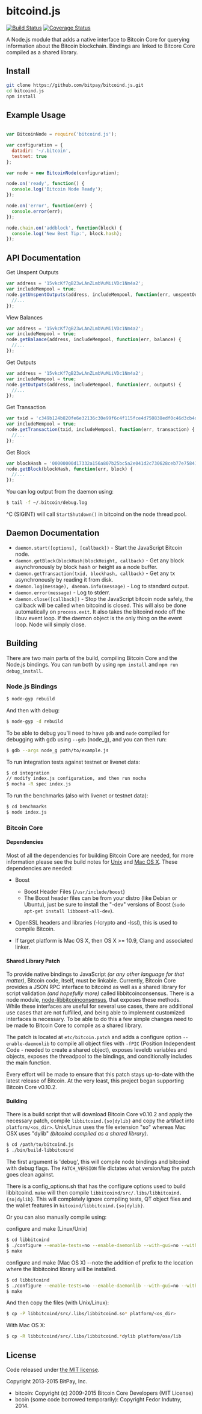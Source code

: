 bitcoind.js
=======
[![Build Status](https://img.shields.io/travis/bitpay/bitcoind.js.svg?branch=master&style=flat-square)](https://travis-ci.org/bitpay/bitcoind.js)
[![Coverage Status](https://img.shields.io/coveralls/bitpay/bitcoind.js.svg?style=flat-square)](https://coveralls.io/r/bitpay/bitcoind.js)

A Node.js module that adds a native interface to Bitcoin Core for querying information about the Bitcoin blockchain. Bindings are linked to Bitcore Core compiled as a shared library.

## Install

```bash
git clone https://github.com/bitpay/bitcoind.js.git
cd bitcoind.js
npm install
```

## Example Usage

```js

var BitcoinNode = require('bitcoind.js');

var configuration = {
  datadir: '~/.bitcoin',
  testnet: true
};

var node = new BitcoinNode(configuration);

node.on('ready', function() {
  console.log('Bitcoin Node Ready');
});

node.on('error', function(err) {
  console.error(err);
});

node.chain.on('addblock', function(block) {
  console.log('New Best Tip:', block.hash);
});

```

## API Documentation

Get Unspent Outputs

```js
var address = '15vkcKf7gB23wLAnZLmbVuMiiVDc1Nm4a2';
var includeMempool = true;
node.getUnspentOutputs(address, includeMempool, function(err, unspentOutputs) {
  //...
});
```

View Balances

```js
var address = '15vkcKf7gB23wLAnZLmbVuMiiVDc1Nm4a2';
var includeMempool = true;
node.getBalance(address, includeMempool, function(err, balance) {
  //...
});
```

Get Outputs

```js
var address = '15vkcKf7gB23wLAnZLmbVuMiiVDc1Nm4a2';
var includeMempool = true;
node.getOutputs(address, includeMempool, function(err, outputs) {
  //...
});
```

Get Transaction

```js
var txid = 'c349b124b820fe6e32136c30e99f6c4f115fce4d750838edf0c46d3cb4d7281e';
var includeMempool = true;
node.getTransaction(txid, includeMempool, function(err, transaction) {
  //...
});
```

Get Block

```js
var blockHash = '00000000d17332a156a807b25bc5a2e041d2c730628ceb77e75841056082a2c2';
node.getBlock(blockHash, function(err, block) {
  //...
});
```

You can log output from the daemon using:

``` bash
$ tail -f ~/.bitcoin/debug.log
```

^C (SIGINT) will call `StartShutdown()` in bitcoind on the node thread pool.

## Daemon Documentation

- `daemon.start([options], [callback])` - Start the JavaScript Bitcoin node.
- `daemon.getBlock(blockHash|blockHeight, callback)` - Get any block asynchronously by block hash or height as a node buffer.
- `daemon.getTransaction(txid, blockhash, callback)` - Get any tx asynchronously by reading it from disk.
- `daemon.log(message), daemon.info(message)` - Log to standard output.
- `daemon.error(message)` - Log to stderr.
- `daemon.close([callback])` - Stop the JavaScript bitcoin node safely, the callback will be called when bitcoind is closed. This will also be done automatically on `process.exit`. It also takes the bitcoind node off the libuv event loop. If the daemon object is the only thing on the event loop. Node will simply close.

## Building

There are two main parts of the build, compiling Bitcoin Core and the Node.js bindings. You can run both by using `npm install` and `npm run debug_install`.

### Node.js Bindings

```bash
$ node-gyp rebuild
```

And then with debug:

```bash
$ node-gyp -d rebuild
```

To be able to debug you'll need to have `gdb` and `node` compiled for debugging with gdb using `--gdb` (node_g), and you can then run:

```bash
$ gdb --args node_g path/to/example.js
```

To run integration tests against testnet or livenet data:

```bash
$ cd integration
// modify index.js configuration, and then run mocha
$ mocha -R spec index.js
```

To run the benchmarks (also with livenet or testnet data):

```bash
$ cd benchmarks
$ node index.js
```

### Bitcoin Core

#### Dependencies

Most of all the dependencies for building Bitcoin Core are needed, for more information please see the build notes for [Unix](https://github.com/bitcoin/bitcoin/blob/master/doc/build-unix.md) and [Mac OS X](https://github.com/bitcoin/bitcoin/blob/master/doc/build-osx.md). These dependencies are needed:

- Boost
  - Boost Header Files (`/usr/include/boost`)
  - The Boost header files can be from your distro (like Debian or Ubuntu), just be sure to install the "-dev" versions of Boost (`sudo apt-get install libboost-all-dev`).

- OpenSSL headers and libraries (-lcrypto and -lssl), this is used to compile Bitcoin.

- If target platform is Mac OS X, then OS X >= 10.9, Clang and associated linker.

#### Shared Library Patch

To provide native bindings to JavaScript *(or any other language for that matter)*, Bitcoin code, itself, must be linkable. Currently, Bitcoin Core provides a JSON RPC interface to bitcoind as well as a shared library for script validation *(and hopefully more)* called libbitcoinconsensus. There is a node module, [node-libbitcoinconsensus](https://github.com/bitpay/node-libbitcoinconsensus), that exposes these methods. While these interfaces are useful for several use cases, there are additional use cases that are not fulfilled, and being able to implement customized interfaces is necessary. To be able to do this a few simple changes need to be made to Bitcoin Core to compile as a shared library. 

The patch is located at `etc/bitcoin.patch` and adds a configure option `--enable-daemonlib` to compile all object files with `-fPIC` (Position Independent Code - needed to create a shared object), exposes leveldb variables and objects, exposes the threadpool to the bindings, and conditionally includes the main function.

Every effort will be made to ensure that this patch stays up-to-date with the latest release of Bitcoin. At the very least, this project began supporting Bitcoin Core v0.10.2.

#### Building

There is a build script that will download Bitcoin Core v0.10.2 and apply the necessary patch, compile `libbitcoind.{so|dylib}` and copy the artifact into `platform/<os_dir>`. Unix/Linux uses the file extension "so" whereas Mac OSX uses "dylib" *(bitcoind compiled as a shared library)*.

```bash
$ cd /path/to/bitcoind.js
$ ./bin/build-libbitcoind
```

The first argument is 'debug', this will compile node bindings and bitcoind with debug flags. The `PATCH_VERSION` file dictates what version/tag the patch goes clean against.

There is a config_options.sh that has the configure options used to build libbitcoind. `make` will then compile `libbitcoind/src/.libs/libbitcoind.{so|dylib}`. This will completely ignore compiling tests, QT object files and the wallet features in `bitcoind/libbitcoind.{so|dylib}`.

Or you can also manually compile using:

configure and make (Linux/Unix)

```bash
$ cd libbitcoind
$ ./configure --enable-tests=no --enable-daemonlib --with-gui=no --without-qt --without-miniupnpc --without-bdb --enable-debug --disable-wallet --without-utils
$ make
```
configure and make (Mac OS X) --note the addition of prefix to the location where the libbitcoind library will be installed.

```bash
$ cd libbitcoind
$ ./configure --enable-tests=no --enable-daemonlib --with-gui=no --without-qt --without-miniupnpc --without-bdb --enable-debug --disable-wallet --without-utils --prefix=<os_dir/lib>
$ make
```
And then copy the files (with Unix/Linux):

```bash
$ cp -P libbitcoind/src/.libs/libbitcoind.so* platform/<os_dir>
```

With Mac OS X:
```bash
$ cp -R libbitcoind/src/.libs/libbitcoind.*dylib platform/osx/lib
```

## License

Code released under [the MIT license](https://github.com/bitpay/bitcoind.js/blob/master/LICENSE).

Copyright 2013-2015 BitPay, Inc.

- bitcoin: Copyright (c) 2009-2015 Bitcoin Core Developers (MIT License)
- bcoin (some code borrowed temporarily): Copyright Fedor Indutny, 2014.

